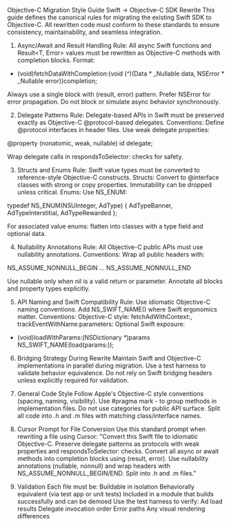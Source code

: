 Objective-C Migration Style Guide
Swift → Objective-C SDK Rewrite
This guide defines the canonical rules for migrating the existing Swift SDK to Objective-C. All rewritten code must conform to these standards to ensure consistency, maintainability, and seamless integration.

1. Async/Await and Result Handling
Rule:
All async Swift functions and Result<T, Error> values must be rewritten as Objective-C methods with completion blocks.
Format:
- (void)fetchDataWithCompletion:(void (^)(Data * _Nullable data, NSError * _Nullable error))completion;

Always use a single block with (result, error) pattern.
Prefer NSError for error propagation.
Do not block or simulate async behavior synchronously.

2. Delegate Patterns
Rule:
Delegate-based APIs in Swift must be preserved exactly as Objective-C @protocol-based delegates.
Conventions:
Define @protocol interfaces in header files.
Use weak delegate properties:

@property (nonatomic, weak, nullable) id<MyClassDelegate> delegate;

Wrap delegate calls in respondsToSelector: checks for safety.

3. Structs and Enums
Rule:
Swift value types must be converted to reference-style Objective-C constructs.
Structs:
Convert to @interface classes with strong or copy properties.
Immutability can be dropped unless critical.
Enums:
Use NS_ENUM:

typedef NS_ENUM(NSUInteger, AdType) {
    AdTypeBanner,
    AdTypeInterstitial,
    AdTypeRewarded
};

For associated value enums: flatten into classes with a type field and optional data.

4. Nullability Annotations
Rule:
All Objective-C public APIs must use nullability annotations.
Conventions:
Wrap all public headers with:

NS_ASSUME_NONNULL_BEGIN
...
NS_ASSUME_NONNULL_END

Use nullable only when nil is a valid return or parameter.
Annotate all blocks and property types explicitly.

5. API Naming and Swift Compatibility
Rule:
Use idiomatic Objective-C naming conventions. Add NS_SWIFT_NAME() where Swift ergonomics matter.
Conventions:
Objective-C style: fetchAdWithContext:, trackEventWithName:parameters:
Optional Swift exposure:

- (void)loadWithParams:(NSDictionary *)params NS_SWIFT_NAME(load(params:));

6. Bridging Strategy During Rewrite
Maintain Swift and Objective-C implementations in parallel during migration.
Use a test harness to validate behavior equivalence.
Do not rely on Swift bridging headers unless explicitly required for validation.

7. General Code Style
Follow Apple's Objective-C style conventions (spacing, naming, visibility).
Use #pragma mark - to group methods in implementation files.
Do not use categories for public API surface.
Split all code into .h and .m files with matching class/interface names.

8. Cursor Prompt for File Conversion
Use this standard prompt when rewriting a file using Cursor:
"Convert this Swift file to idiomatic Objective-C. Preserve delegate patterns as protocols with weak properties and respondsToSelector: checks. Convert all async or await methods into completion blocks using (result, error). Use nullability annotations (nullable, nonnull) and wrap headers with NS_ASSUME_NONNULL_BEGIN/END. Split into .h and .m files."

9. Validation
Each file must be:
Buildable in isolation
Behaviorally equivalent (via test app or unit tests)
Included in a module that builds successfully and can be demoed
Use the test harness to verify:
Ad load results
Delegate invocation order
Error paths
Any visual rendering differences

